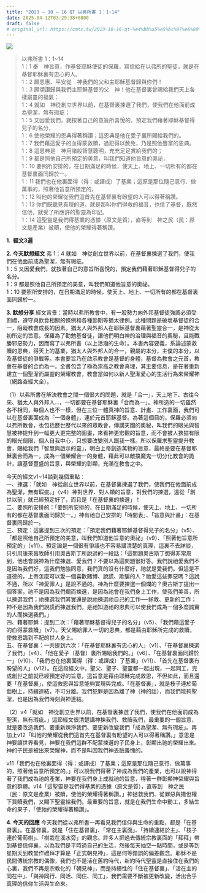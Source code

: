 ```yaml
---
title: "2023 – 10 – 16 QT 以弗所書 1：1~14"
date: 2025-04-12T03:29:38+0800
draft: false
# original_url: https://cmtc.tw/2023-10-16-qt-%e4%bb%a5%e5%bc%97%e6%89%80%e6%9b%b8-1%ef%bc%9a114
---
```


![](/images/qt.jpg)
> 以弗所書 1：1\~14  
> 1：1 奉　神旨意，作基督耶穌使徒的保羅，寫信給在以弗所的聖徒，就是在基督耶穌裏有忠心的人。  
> 1：2 願恩惠、平安從　神我們的父和主耶穌基督歸與你們！  
> 1：3 願頌讚歸與我們主耶穌基督的父　神！他在基督裏曾賜給我們天上各樣屬靈的福氣：  
> 1：4 就如　神從創立世界以前，在基督裏揀選了我們，使我們在他面前成為聖潔，無有瑕疵；  
> 1：5 又因愛我們，就按著自己的意旨所喜悅的，預定我們藉著耶穌基督得兒子的名分，  
> 1：6 使他榮耀的恩典得著稱讚；這恩典是他在愛子裏所賜給我們的。  
> 1：7 我們藉這愛子的血得蒙救贖，過犯得以赦免，乃是照他豐富的恩典。  
> 1：8 這恩典是　神用諸般智慧聰明，充充足足賞給我們的；  
> 1：9 都是照他自己所預定的美意，叫我們知道他旨意的奧祕，  
> 1：10 要照所安排的，在日期滿足的時候，使天上、地上、一切所有的都在基督裏面同歸於一。  
> 1：11 我們也在他裏面得（得：或譯成）了基業；這原是那位隨己意行、做萬事的，照著他旨意所預定的，  
> 1：12 叫他的榮耀從我們這首先在基督裏有盼望的人可以得著稱讚。  
> 1：13 你們既聽見真理的道，就是那叫你們得救的福音，也信了基督，既然信他，就受了所應許的聖靈為印記。  
> 1：14 這聖靈是我們得基業的憑據（原文是質），直等到　神之民（民：原文是產業）被贖，使他的榮耀得著稱讚。

**1.  經文3遍**

**2. 今天默想經文**
弗 1：4 就如　神從創立世界以前，在基督裏揀選了我們，使我們在他面前成為聖潔，無有瑕疵。  
1：5 又因愛我們，就按著自己的意旨所喜悅的，預定我們藉著耶穌基督得兒子的名分。  
1：9 都是照他自己所預定的美意，叫我們知道他旨意的奧祕。  
1：10 要照所安排的，在日期滿足的時候，使天上、地上、一切所有的都在基督裏面同歸於一。

**3. 默想分享**
經文背景：當時以弗所教會中，有一股勢力向外邦基督徒強調必須受割禮，遵守與飲食相關的條例和各種節期等猶太律例。此種問題是破壞基督徒的合一，阻礙教會成長的因素。猶太人與外邦人在耶穌基督裏藉著聖靈合一，是神從太初所定的旨意。保羅為了勸勉基督徒，讓他們明白神的治理與福音的奧秘，且能戰勝邪惡勢力，因而寫了以弗所書（以上活潑的生命）。本書內容要義，系論述蒙救贖的恩典，得天上的基業，猶太人與外邦人的合一，親屬的本分，主僕的本分，以及基督徒的爭戰等。本書要旨乃在啟示教會是基督的身體，基督為教會之元首，教會在基督的合而為一。全書包含了極為崇高之教會真理，其主要信息，是在著重新建立一個聖潔而屬靈的榮耀教會，教會當如何以新人聖潔愛心的生活行為來榮耀神（網路查經大全）。

（1）以弗所書在解決教會之間一個很大的問題，就是「合一」，天上地下、古往今來、猶太人與外邦人…，一切都要在基督耶穌裏「合而為一」。神所造的一切雖然各不相同，每個人也不一樣，但在三位一體真神的旨意、計畫、工作裏面，我們可以在基督裏面成為「一個身體」，連於元首耶穌基督。為著這個目的，保羅必須向以弗所教會，也包括歷世歷代以來的眾教會，傳講天國的奧秘，叫我們的眼光與智慧被神提升到一幅更大更完整的圖畫，來看神更宏觀的旨意，而不會被人狹獈有限的眼光侷限，個人自我中心，只想要改變別人跟我一樣。所以保羅求聖靈提升教會，賜給我們「智慧與啟示的靈」，明白上帝創造萬物的旨意，最終是要在基督耶穌裏合而為一，成為一個榮耀合一的身體，藉此可以敵擋魔鬼一切分化教會的詭計，讓基督豐盛的旨意，與榮耀的彰顯，充滿在教會之中。

今天的經文v1\~14談到幾個重點：  
一、揀選：「就如　神從創立世界以前，在基督裏揀選了我們，使我們在他面前成為聖潔，無有瑕疵。」（v4）神對世界、對人類的旨意，對我們的揀選，遠從「創世以前」就已經預定好了，而且是「在基督裏的揀選」！  
二、要照所安排的：「要照所安排的，在日期滿足的時候，使天上、地上、一切所有的都在基督裏面同歸於一。」神有祂自己安排的「時間表」、「旨意與計畫」：在基督裏同歸於一。  
三、預定：這裏提到三次的預定：「預定我們藉著耶穌基督得兒子的名分」（v5）、「都是照他自己所預定的美意，叫我們知道他旨意的奧祕」（v9）、「照著他旨意所預定的」（v11）。預定論是一個很有爭議也不容易講清楚的真理，這裏不去詳談，只引用康來昌牧師引用奧古斯丁所說過的一段話：「這問題奧古斯丁想得非常周到，他也會說神為什麼揀選、愛我們？不要以為這問題很好答。我們說祂愛我們不是因為我們好，這我們勉強同意，我們真的沒有什麼好，祂就是愛我們。但這是不道德的，上帝怎麼可以愛一個喜歡賭博、說謊、欺騙的人？祂愛這些罪惡嗎？這說不通，所以「神愛罪人」是說不通的。神為什麼要揀選一個爛的？奧古斯丁提出一個答案，祂不是因為我們爛而揀選，是因為祂會在我們身上工作，使我們美善，所以揀選我們；祂揀選我們其實還是說祂揀選祂自己的工作──拯救、更新的工作；神不是因為我們說謊而揀選我們，是祂知道祂的恩典可以使我們成為一個多麼誠實的人而揀選我們。」  
四、藉著耶穌：提到二次：「藉著耶穌基督得兒子的名分」（v5）、「我們藉這愛子的血得蒙救贖」（v7）。天父賜給罪人一切的恩典，都是藉由耶穌所完成的救贖，使救恩臨到不配的世人身上。  
五、在基督裏：一共提到六次：「在基督耶穌裏有忠心的人」（v1）、「在基督裏揀選了我們」（v4）、「他在愛子（基督）裏所賜給我們的。」（v6）、「在基督裏面同歸於一」（v10）、「我們也在他裏面得（得：或譯成）了基業」（v11）、「首先在基督裏有盼望的人」（v12）。在這段經文中，聖父、聖子、聖靈都一起出現，一起同工，完成創世之前就已經預定好的旨意，這旨意是藉由耶穌完成救恩，不但如此，而且還要「在基督裏」，使這救恩與旨意能夠實現與完成。「在基督裏」，就是枝子連於葡萄樹上，持續連結，不可分離。我們犯罪是因為離了神（神的話），而我們能夠聖潔，也是因為我們時刻與神連結。

（2）v4「就如　神從創立世界以前，在基督裏揀選了我們，使我們在他面前成為聖潔，無有瑕疵。」這節經文很清楚講神揀我們、救贖我們，最重要的一個旨意，就是要改造我們、要重新煉淨我們、要更新改變我們「成為聖潔、無有瑕疪」。再加上v12「叫他的榮耀從我們這首先在基督裏有盼望的人可以得著稱讚。」意思是神要讓世界看見，神要在我們這群不配蒙揀選的子民身上，彰顯出祂的榮耀出來。神的子民是被出來榮耀神，而不是叫因我們神丟臉羞愧的。

v11「我們也在他裏面得（得：或譯成）了基業；這原是那位隨己意行、做萬事的，照著他旨意所預定的。」可以說我們得著了神成為我們的產業，也可以說神得著了我們成為祂的產業，神要在我們身上成就祂的旨意，得著一群彰顯神榮耀與旨意的群體。v14「這聖靈是我們得基業的憑據（原文是質），直等到　神之民（民：原文是產業）被贖，使他的榮耀得著稱讚。」神拯救我們、從罪惡與撒但權下買贖我們，又賜下聖靈給我們，最重要的旨意，就是在我們生命中動工，多結生命的果子，「使祂的榮耀得著稱讚」。

**4. 今天的回應**
今天我們從以弗所書一再看見我們信仰與生命的重點，都是「在基督裏」。在基督裏，就是「住在基督裏」、「常在主裏面」、「持續連結於主」、「枝子連於葡萄樹」、「樹栽在溪水旁」的觀念。許多人把過去傳統宗教裏面的「拜拜」帶到基督信仰裏，以為我們是平時過自己的生活，然後每天抽空一點時間，或是等到星期天到教堂作禮拜才算是「正式朝見神」，這是何等錯誤的偏差觀念。耶穌不是民間傳統宗教的偶像，我們也不是活在舊約時代，新約時代聖靈是直接住在我們的心裏，我們不再是宗教化的「朝見神」，而是持續性的「住在基督裏」、「活在主的同在中」、「與神同行、同活、同住、同工」，我們需要不斷被更新改變，活出合乎真理的信仰生活與生命來。
